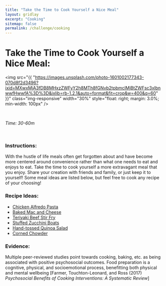 ```yaml
---
title: "Take the Time to Cook Yourself a Nice Meal"
layout: gridlay
excerpt: "Cooking"
sitemap: false
permalink: /challenge/cooking
---
```



# Take the Time to Cook Yourself a Nice Meal: 

<img src="{{ "https://images.unsplash.com/photo-1601002177343-070d8f2d3496?ixid=MXwxMjA3fDB8MHxzZWFyY2h8MTh8fGNvb2tpbmclMjBtZWFsc3xlbnwwfHwwfA%3D%3D&ixlib=rb-1.2.1&auto=format&fit=crop&w=400&q=60" }}" class="img-responsive" width="30%" style="float: right; margin: 3.0%; min-width: 100px" />

&nbsp;


*Time: 30-60m*

&nbsp;
&nbsp;
&nbsp;

### Instructions:
With the hustle of life meals often get forgotten about and have become more centered around convenience rather than what one needs to eat and enjoys to eat. Take the time to cook yourself a more extravagant meal that you enjoy. Share your creation with friends and family, or just keep it to yourself! Some meal ideas are listed below, but feel free to cook any recipe of your choosing!

### Recipe Ideas:
- <a href="https://tasty.co/recipe/easy-chicken-alfredo-penne" target="_blank">Chicken Alfredo Pasta</a>
- <a href="https://www.momontimeout.com/best-homemade-baked-mac-and-cheese-recipe/" target="_blank">Baked Mac and Cheese</a>
- <a href="https://www.dinneratthezoo.com/teriyaki-beef-stir-fry/" target="_blank">Teriyaki Beef Stir Fry</a>
- <a href="https://www.foodnetwork.com/recipes/nancy-fuller/sausage-stuffed-zucchini-boats-2765700" target="_blank">Stuffed Zucchini Boats</a>
- <a href="https://cookieandkate.com/best-quinoa-salad-recipe/" target="_blank">Hand-tossed Quinoa Salad</a>
- <a href="https://www.thechunkychef.com/hearty-homemade-corn-chowder/" target="_blank">Corned Chowder</a>

### Evidence:
Multiple peer-reviewed studies point towards cooking, baking, etc. as being associated with positive psychosocial outcomes. Food preparation is a cognitive, physical, and socioemotional process, benefitting both physical and mental wellbeing [Farmer, Touchton-Leonard, and Ross (2017) *Psychosocial Benefits of Cooking Interventions: A Systematic Review*]

&nbsp;
&nbsp;
